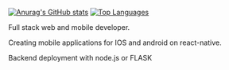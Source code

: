 [![Anurag's GitHub stats](https://github-readme-stats.vercel.app/api?username=nikita3331&hide=stars&count_private=true)](https://github.com/anuraghazra/github-readme-stats)
[![Top Languages](https://github-readme-stats.vercel.app/api/top-langs/?username=nikita3331)](https://github.com/anuraghazra/github-readme-stats)


Full stack web and mobile developer. 

Creating mobile applications for IOS and android on react-native.

Backend deployment with node.js or FLASK
